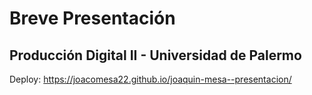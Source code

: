 # Breve Presentación
## Producción Digital II - Universidad de Palermo
Deploy: https://joacomesa22.github.io/joaquin-mesa--presentacion/
